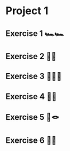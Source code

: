 # Project 1

## Exercise 1 🏎🏎

## Exercise 2 👞👢

## Exercise 3 🙅🏼❌

## Exercise 4 🌉🌁

## Exercise 5 🤠🪢

## Exercise 6 🗾🧭





